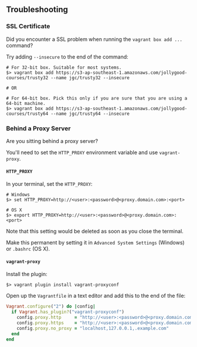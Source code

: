 ## Troubleshooting

### SSL Certificate

Did you encounter a SSL problem when running the `vagrant box add ...` command?

Try adding `--insecure` to the end of the command:

```
# For 32-bit box. Suitable for most systems.
$> vagrant box add https://s3-ap-southeast-1.amazonaws.com/jollygood-courses/trusty32 --name jgc/trusty32 --insecure

# OR

# For 64-bit box. Pick this only if you are sure that you are using a 64-bit machine.
$> vagrant box add https://s3-ap-southeast-1.amazonaws.com/jollygood-courses/trusty64 --name jgc/trusty64 --insecure
```

### Behind a Proxy Server

Are you sitting behind a proxy server?

You'll need to set the `HTTP_PROXY` environment variable and use `vagrant-proxy`.

#### `HTTP_PROXY`

In your terminal, set the `HTTP_PROXY`:

```
# Windows
$> set HTTP_PROXY=http://<user>:<password>@<proxy.domain.com>:<port>

# OS X
$> export HTTP_PROXY=http://<user>:<password>@<proxy.domain.com>:<port>
```

Note that this setting would be deleted as soon as you close the terminal.

Make this permanent by setting it in `Advanced System Settings` (Windows) or `.bashrc` (OS X).

#### `vagrant-proxy`

Install the plugin:

```
$> vagrant plugin install vagrant-proxyconf
```

Open up the `Vagrantfile` in a text editor and add this to the end of the file:

```ruby
Vagrant.configure("2") do |config|
  if Vagrant.has_plugin?("vagrant-proxyconf")
    config.proxy.http     = "http://<user>:<password>@<proxy.domain.com>:<port>/"
    config.proxy.https    = "http://<user>:<password>@<proxy.domain.com>:<port>/"
    config.proxy.no_proxy = "localhost,127.0.0.1,.example.com"
  end
end
```
